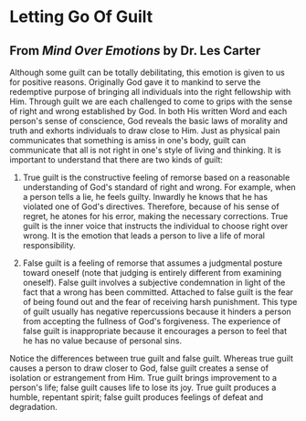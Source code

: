 # Letting Go Of Guilt
## From *Mind Over Emotions* by Dr. Les Carter
Although some guilt can be totally debilitating, this emotion is given to us for positive reasons. Originally God gave it to mankind to serve the redemptive purpose of bringing all individuals into the right fellowship with Him. Through guilt we are each challenged to come to grips with the sense of right and wrong established by God. In both His written Word and each person's sense of conscience, God reveals the basic laws of morality and truth and exhorts individuals to draw close to Him. Just as physical pain communicates that something is amiss in one's body, guilt can communicate that all is not right in one's style of living and thinking. It is important to understand that there are two kinds of guilt:

1. True guilt is the constructive feeling of remorse based on a reasonable understanding of God's standard of right and wrong. For example, when a person tells a lie, he feels guilty. Inwardly he knows that he has violated one of God's directives. Therefore, because of his sense of regret, he atones for his error, making the necessary corrections. True guilt is the inner voice that instructs the individual to choose right over wrong. It is the emotion that leads a person to live a life of moral responsibility.


2. False guilt is a feeling of remorse that assumes a judgmental posture toward oneself (note that judging is entirely different from examining oneself). False guilt involves a subjective condemnation in light of the fact that a wrong has been committed. Attached to false guilt is the fear of being found out and the fear of receiving harsh punishment. This type of guilt usually has negative repercussions because it hinders a person from accepting the fullness of God's forgiveness. The experience of false guilt is inappropriate because it encourages a person to feel that he has no value because of personal sins.

Notice the differences between true guilt and false guilt. Whereas true guilt causes a person to draw closer to God, false guilt creates a sense of isolation or estrangement from Him. True guilt brings improvement to a person's life; false guilt causes life to lose its joy. True guilt produces a humble, repentant spirit; false guilt produces feelings of defeat and degradation.

